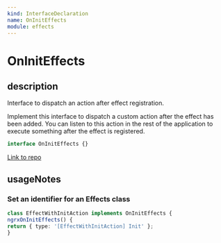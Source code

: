 ```yaml
---
kind: InterfaceDeclaration
name: OnInitEffects
module: effects
---
```


# OnInitEffects

## description

Interface to dispatch an action after effect registration.

Implement this interface to dispatch a custom action after
the effect has been added. You can listen to this action
in the rest of the application to execute something after
the effect is registered.

```ts
interface OnInitEffects {}
```

[Link to repo](https://github.com/ngrx/platform/blob/master/modules/effects/src/lifecycle_hooks.ts#L109-L115)

## usageNotes

### Set an identifier for an Effects class

```ts
class EffectWithInitAction implements OnInitEffects {
ngrxOnInitEffects() {
return { type: '[EffectWithInitAction] Init' };
}
```
